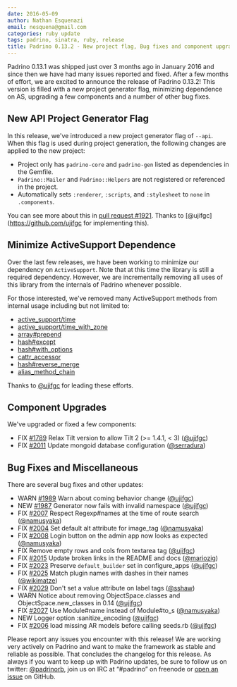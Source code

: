 ```yaml
---
date: 2016-05-09
author: Nathan Esquenazi
email: nesquena@gmail.com
categories: ruby update
tags: padrino, sinatra, ruby, release
title: Padrino 0.13.2 - New project flag, Bug fixes and component upgrades
---
```


Padrino 0.13.1 was shipped just over 3 months ago in January 2016 and since then we have had many issues reported and fixed. After a few months of effort, we are excited to announce the release of Padrino 0.13.2! This version is filled with a new project generator flag, minimizing dependence on AS, upgrading a few components and a number of other bug fixes.

## New API Project Generator Flag

In this release, we've introduced a new project generator flag of `--api`. When this flag is used during project generation, the following changes are applied to the new project:

 * Project only has `padrino-core` and `padrino-gen` listed as dependencies in the Gemfile.
 * `Padrino::Mailer` and `Padrino::Helpers` are not registered or referenced in the project.
 * Automatically sets `:renderer`, `:scripts`, and `:stylesheet` to `none` in `.components`.

You can see more about this in [pull request #1921](https://github.com/padrino/padrino-framework/issues/1921). Thanks to [@ujifgc](https://github.com/ujifgc for implementing this). 

## Minimize ActiveSupport Dependence

Over the last few releases, we have been working to minimize our dependency on `ActiveSupport`. Note that at this time the library is still a required dependency. However, we are incrementally removing all uses of this library from the internals of Padrino whenever possible. 

For those interested, we've removed many ActiveSupport methods from internal usage including but not limited to:

 * [active_support/time](https://github.com/padrino/padrino-framework/commit/39514ce8fbb02207e0833a69d2b89eed6457c2f4)
 * [active_support/time_with_zone](https://github.com/padrino/padrino-framework/commit/83462d3cf6961308dbb9dbb511b64f6d6aa189d0)
 * [array#prepend](https://github.com/padrino/padrino-framework/commit/c2602739630f1c4681b004d6684c6e0f083feecd)
 * [hash#except](https://github.com/padrino/padrino-framework/commit/6443dd254dbca3c29f6624a710a2ca71f2551027)
 * [hash#with_options](https://github.com/padrino/padrino-framework/commit/193e7755cf988f6cbd7b5574793a72232a5c0b8b)
 * [cattr_accessor](https://github.com/padrino/padrino-framework/commit/af177cc2aebb73961ae47c40b853b7601d4c88e3)
 * [hash#reverse_merge](https://github.com/padrino/padrino-framework/commit/a335e0d8328d841e5481a9bc567ed3ad928e8eba)
 * [alias_method_chain](https://github.com/padrino/padrino-framework/commit/da54bef74d48db154ca1c1a5150aac4391165217)

Thanks to [@ujifgc](https://github.com/ujifgc) for leading these efforts. 

## Component Upgrades

We've upgraded or fixed a few components:

- FIX [#1789](https://github.com/padrino/padrino-framework/issues/1789) Relax Tilt version to allow Tilt 2 (>= 1.4.1, < 3) ([@ujifgc](https://github.com/ujifgc))
- FIX [#2011](https://github.com/padrino/padrino-framework/issues/2011) Update mongoid database configuration ([@serradura](https://github.com/serradura))

## Bug Fixes and Miscellaneous

There are several bug fixes and other updates:

- WARN [#1989](https://github.com/padrino/padrino-framework/issues/1989) Warn about coming behavior change ([@ujifgc](https://github.com/ujifgc))
- NEW [#1987](https://github.com/padrino/padrino-framework/issues/1987) Generator now fails with invalid namespace ([@ujifgc](https://github.com/ujifgc))
- FIX [#2007](https://github.com/padrino/padrino-framework/issues/2007) Respect Regexp#names at the time of route search ([@namusyaka](https://github.com/namusyaka))
- FIX [#2004](https://github.com/padrino/padrino-framework/issues/2004) Set default alt attribute for image_tag ([@namusyaka](https://github.com/namusyaka))
- FIX [#2008](https://github.com/padrino/padrino-framework/issues/2008) Login button on the admin app now looks as expected ([@namusyaka](https://github.com/namusyaka))
- FIX Remove empty rows and cols from textarea tag ([@ujifgc](https://github.com/ujifgc))
- FIX [#2015](https://github.com/padrino/padrino-framework/issues/2015) Update broken links in the README and docs ([@mariozig](https://github.com/mariozig))
- FIX [#2023](https://github.com/padrino/padrino-framework/issues/2023) Preserve `default_builder` set in configure_apps ([@ujifgc](https://github.com/ujifgc))
- FIX [#2025](https://github.com/padrino/padrino-framework/issues/2025) Match plugin names with dashes in their names ([@wikimatze](https://github.com/wikimatze))
- FIX [#2029](https://github.com/padrino/padrino-framework/issues/2029) Don't set a value attribute on label tags ([@sshaw](https://github.com/sshaw))
- WARN Notice about removing ObjectSpace.classes and ObjectSpace.new_classes in 0.14 ([@ujifgc](https://github.com/ujifgc))
- FIX [#2027](https://github.com/padrino/padrino-framework/issues/2027) Use Module#name instead of Module#to_s ([@namusyaka](https://github.com/namusyaka))
- NEW Logger option :sanitize_encoding ([@ujifgc](https://github.com/ujifgc))
- FIX [#2006](https://github.com/padrino/padrino-framework/issues/2006) load missing AR models before calling seeds.rb ([@ujifgc](https://github.com/ujifgc))

Please report any issues you encounter with this release! We are working very actively on Padrino and want to make the framework as stable and reliable as possible. That concludes the changelog for this release. As always if you want to keep up with Padrino updates, be sure to follow us on twitter: [@padrinorb](http://twitter.com/#!/padrinorb), join us on IRC at “#padrino” on freenode or [open an issue](https://github.com/padrino/padrino-framework/issues) on GitHub.